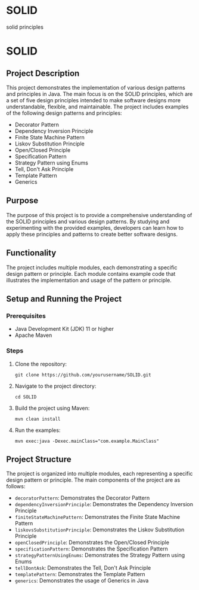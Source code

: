 SOLID
=====

solid principles
# SOLID

## Project Description

This project demonstrates the implementation of various design patterns and principles in Java. The main focus is on the SOLID principles, which are a set of five design principles intended to make software designs more understandable, flexible, and maintainable. The project includes examples of the following design patterns and principles:

- Decorator Pattern
- Dependency Inversion Principle
- Finite State Machine Pattern
- Liskov Substitution Principle
- Open/Closed Principle
- Specification Pattern
- Strategy Pattern using Enums
- Tell, Don't Ask Principle
- Template Pattern
- Generics

## Purpose

The purpose of this project is to provide a comprehensive understanding of the SOLID principles and various design patterns. By studying and experimenting with the provided examples, developers can learn how to apply these principles and patterns to create better software designs.

## Functionality

The project includes multiple modules, each demonstrating a specific design pattern or principle. Each module contains example code that illustrates the implementation and usage of the pattern or principle.

## Setup and Running the Project

### Prerequisites

- Java Development Kit (JDK) 11 or higher
- Apache Maven

### Steps

1. Clone the repository:
   ```
   git clone https://github.com/yourusername/SOLID.git
   ```
2. Navigate to the project directory:
   ```
   cd SOLID
   ```
3. Build the project using Maven:
   ```
   mvn clean install
   ```
4. Run the examples:
   ```
   mvn exec:java -Dexec.mainClass="com.example.MainClass"
   ```

## Project Structure

The project is organized into multiple modules, each representing a specific design pattern or principle. The main components of the project are as follows:

- `decoratorPattern`: Demonstrates the Decorator Pattern
- `dependencyInversionPrinciple`: Demonstrates the Dependency Inversion Principle
- `finiteStateMachinePattern`: Demonstrates the Finite State Machine Pattern
- `liskovsSubstitutionPrinciple`: Demonstrates the Liskov Substitution Principle
- `openClosedPrinciple`: Demonstrates the Open/Closed Principle
- `specificationPattern`: Demonstrates the Specification Pattern
- `strategyPatternUsingEnums`: Demonstrates the Strategy Pattern using Enums
- `tellDontAsk`: Demonstrates the Tell, Don't Ask Principle
- `templatePattern`: Demonstrates the Template Pattern
- `generics`: Demonstrates the usage of Generics in Java
